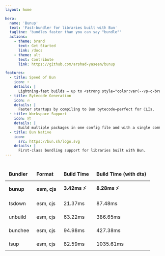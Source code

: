 ```yaml
---
layout: home

hero:
  name: 'Bunup'
  text: 'Fast-bundler for libraries built with Bun'
  tagline: 'bundles faster than you can say "bundle"'
  actions:
    - theme: brand
      text: Get Started
      link: /docs
    - theme: alt
      text: Contribute
      link: https://github.com/arshad-yaseen/bunup

features:
  - title: Speed of Bun
    icon: ⚡️
    details: |
      Lightning-fast builds — up to <strong style="color:var(--vp-c-brand-1)">~100× faster than Tsup</strong> and powered by Bun's native bundler
  - title: Bytecode Generation
    icon: 🔥
    details: |
      Faster startups by compiling to Bun bytecode—perfect for CLIs.
  - title: Workspace Support
    icon: 📦
    details: |
      Build multiple packages in one config file and with a single command.
  - title: Bun Native
    icon:
      src: https://bun.sh/logo.svg
    details: |
      First-class bundling support for libraries built with Bun.
---
```


<script setup>
import WithinHero from "/components/WithinHero.vue";

</script>

<WithinHero>
<div class="benchmark-table">
  <table>
    <thead>
      <tr>
        <th>Bundler</th>
        <th>Format</th>
        <th>Build Time</th>
        <th>Build Time (with dts)</th>
      </tr>
    </thead>
    <tbody>
      <tr>
        <td><strong>bunup</strong></td>
        <td><strong>esm, cjs</strong></td>
        <td><strong>3.42ms ⚡️</strong></td>
        <td><strong>8.28ms ⚡️</strong></td>
      </tr>
      <tr>
        <td>tsdown</td>
        <td>esm, cjs</td>
        <td>21.37ms</td>
        <td>87.48ms</td>
      </tr>
      <tr>
        <td>unbuild</td>
        <td>esm, cjs</td>
        <td>63.22ms</td>
        <td>386.65ms</td>
      </tr>
      <tr>
        <td>bunchee</td>
        <td>esm, cjs</td>
        <td>94.98ms</td>
        <td>427.38ms</td>
      </tr>
      <tr>
        <td>tsup</td>
        <td>esm, cjs</td>
        <td>82.59ms</td>
        <td>1035.61ms</td>
      </tr>
    </tbody>
  </table>
</div>
</WithinHero>

<style>
.benchmark-table {
  margin: 2rem 0;
}
.benchmark-table table {
  width: 100%;
  border-collapse: collapse;
}
.benchmark-table th,
.benchmark-table td {
  padding: 0.75rem;
  text-align: left;
  border: 1px solid var(--vp-c-divider);
}
.benchmark-table thead {
  background-color: var(--vp-c-bg-soft);
}
.benchmark-table tbody tr:nth-child(1) {
  font-weight: bold;
}
</style>

